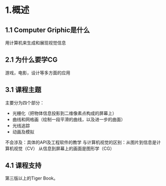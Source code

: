 # 1.概述
## 1.1 Computer Griphic是什么
用计算机来生成和展现视觉信息
## 2.1 为什么要学CG
游戏，电影，设计等多方面的应用
## 3.1 课程主题
主要分为四个部分：

- 光栅化（把物体信息投影到二维像素点构成的屏幕上）
- 曲线和网格画（绘制一段平滑的曲线，以及进一步的曲面）
- 光线追踪
- 动画及模拟

不会涉及：具体的API及工程软件的教学
与计算机视觉的区别：从图片到信息是计算机视觉（CV）
从信息到屏幕上的画面是图形学（CG）
## 4.1 课程支持
第三版以上的Tiger Book。